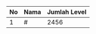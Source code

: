 | No | Nama            | Jumlah Level |
|----|-----------------|--------------|
| 1  | #    |    2456        |
